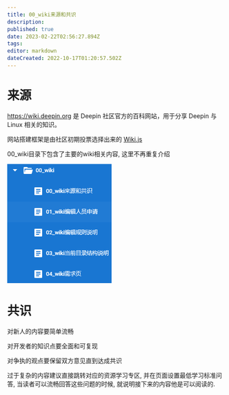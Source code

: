 ```yaml
---
title: 00_wiki来源和共识
description:
published: true
date: 2023-02-22T02:56:27.894Z
tags:
editor: markdown
dateCreated: 2022-10-17T01:20:57.502Z
---
```


# 来源
https://wiki.deepin.org 是 Deepin 社区官方的百科网站，用于分享 Deepin 与 Linux 相关的知识。

网站搭建框架是由社区初期投票选择出来的 [Wiki.js](https://js.wiki)

00_wiki目录下包含了主要的wiki相关内容, 这里不再重复介绍

![页面截图](./src/2022-10-17_11770.png)

# 共识
对新人的内容要简单流畅

对开发者的知识点要全面和可复现

对争执的观点要保留双方意见直到达成共识

过于复杂的内容建议直接跳转对应的资源学习专区, 并在页面设置最低学习标准问答,
当读者可以流畅回答这些问题的时候, 就说明接下来的内容他是可以阅读的.
